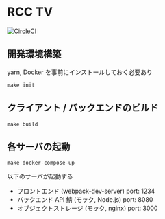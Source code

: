 # RCC TV

[![CircleCI](https://circleci.com/gh/0918nobita/RCC_TV.svg?style=svg)](https://circleci.com/gh/0918nobita/RCC_TV)

## 開発環境構築

yarn, Docker を事前にインストールしておく必要あり

```
make init
```

## クライアント / バックエンドのビルド

```
make build
```

## 各サーバの起動

```
make docker-compose-up
```

以下のサーバが起動する

- フロントエンド (webpack-dev-server) port: 1234
- バックエンド API 鯖 (モック, Node.js) port: 8080
- オブジェクトストレージ (モック, nginx) port: 3000
